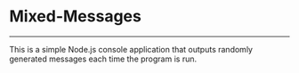 # Mixed-Messages
--------
This is a simple Node.js console application that outputs randomly generated messages each time the program is run. 
